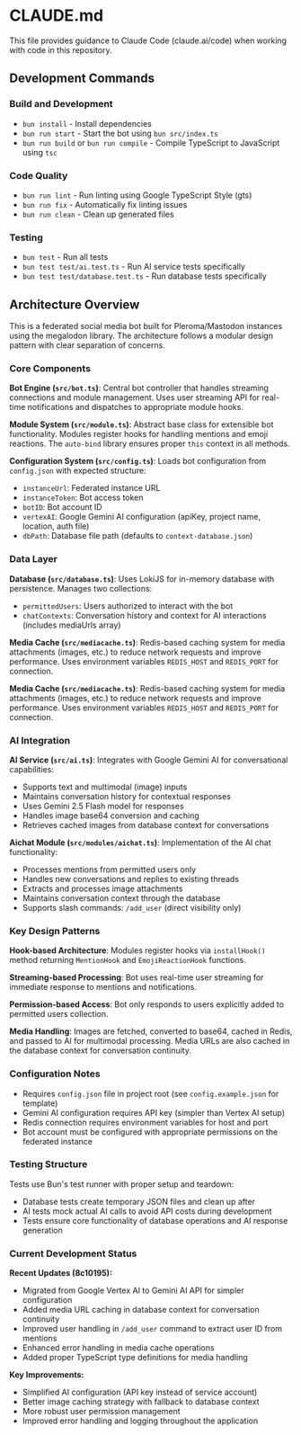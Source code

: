 # CLAUDE.md

This file provides guidance to Claude Code (claude.ai/code) when working with code in this repository.

## Development Commands

### Build and Development
- `bun install` - Install dependencies
- `bun run start` - Start the bot using `bun src/index.ts`
- `bun run build` or `bun run compile` - Compile TypeScript to JavaScript using `tsc`

### Code Quality
- `bun run lint` - Run linting using Google TypeScript Style (gts)
- `bun run fix` - Automatically fix linting issues
- `bun run clean` - Clean up generated files

### Testing
- `bun test` - Run all tests
- `bun test test/ai.test.ts` - Run AI service tests specifically
- `bun test test/database.test.ts` - Run database tests specifically

## Architecture Overview

This is a federated social media bot built for Pleroma/Mastodon instances using the megalodon library. The architecture follows a modular design pattern with clear separation of concerns.

### Core Components

**Bot Engine (`src/bot.ts`)**: Central bot controller that handles streaming connections and module management. Uses user streaming API for real-time notifications and dispatches to appropriate module hooks.

**Module System (`src/module.ts`)**: Abstract base class for extensible bot functionality. Modules register hooks for handling mentions and emoji reactions. The `auto-bind` library ensures proper `this` context in all methods.

**Configuration System (`src/config.ts`)**: Loads bot configuration from `config.json` with expected structure:
- `instanceUrl`: Federated instance URL
- `instanceToken`: Bot access token
- `botID`: Bot account ID
- `vertexAI`: Google Gemini AI configuration (apiKey, project name, location, auth file)
- `dbPath`: Database file path (defaults to `context-database.json`)

### Data Layer

**Database (`src/database.ts`)**: Uses LokiJS for in-memory database with persistence. Manages two collections:
- `permittedUsers`: Users authorized to interact with the bot
- `chatContexts`: Conversation history and context for AI interactions (includes mediaUrls array)

**Media Cache (`src/mediacache.ts`)**: Redis-based caching system for media attachments (images, etc.) to reduce network requests and improve performance. Uses environment variables `REDIS_HOST` and `REDIS_PORT` for connection.

**Media Cache (`src/mediacache.ts`)**: Redis-based caching system for media attachments (images, etc.) to reduce network requests and improve performance. Uses environment variables `REDIS_HOST` and `REDIS_PORT` for connection.

### AI Integration

**AI Service (`src/ai.ts`)**: Integrates with Google Gemini AI for conversational capabilities:
- Supports text and multimodal (image) inputs
- Maintains conversation history for contextual responses
- Uses Gemini 2.5 Flash model for responses
- Handles image base64 conversion and caching
- Retrieves cached images from database context for conversations

**Aichat Module (`src/modules/aichat.ts`)**: Implementation of the AI chat functionality:
- Processes mentions from permitted users only
- Handles new conversations and replies to existing threads
- Extracts and processes image attachments
- Maintains conversation context through the database
- Supports slash commands: `/add_user` (direct visibility only)

### Key Design Patterns

**Hook-based Architecture**: Modules register hooks via `installHook()` method returning `MentionHook` and `EmojiReactionHook` functions.

**Streaming-based Processing**: Bot uses real-time user streaming for immediate response to mentions and notifications.

**Permission-based Access**: Bot only responds to users explicitly added to permitted users collection.

**Media Handling**: Images are fetched, converted to base64, cached in Redis, and passed to AI for multimodal processing. Media URLs are also cached in the database context for conversation continuity.

### Configuration Notes

- Requires `config.json` file in project root (see `config.example.json` for template)
- Gemini AI configuration requires API key (simpler than Vertex AI setup)
- Redis connection requires environment variables for host and port
- Bot account must be configured with appropriate permissions on the federated instance

### Testing Structure

Tests use Bun's test runner with proper setup and teardown:
- Database tests create temporary JSON files and clean up after
- AI tests mock actual AI calls to avoid API costs during development
- Tests ensure core functionality of database operations and AI response generation

### Current Development Status

**Recent Updates (8c10195):**
- Migrated from Google Vertex AI to Gemini AI API for simpler configuration
- Added media URL caching in database context for conversation continuity
- Improved user handling in `/add_user` command to extract user ID from mentions
- Enhanced error handling in media cache operations
- Added proper TypeScript type definitions for media handling

**Key Improvements:**
- Simplified AI configuration (API key instead of service account)
- Better image caching strategy with fallback to database context
- More robust user permission management
- Improved error handling and logging throughout the application